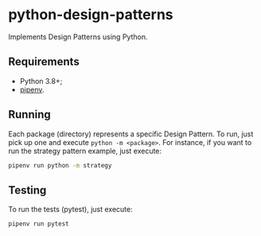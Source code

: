 # python-design-patterns
Implements Design Patterns using Python.

## Requirements
- Python 3.8+;
- [pipenv](https://github.com/pypa/pipenv).

## Running
Each package (directory) represents a specific Design Pattern. To run, just pick up one and execute `python -m <package>`. For instance, if you want to run the strategy pattern example, just execute:
```bash
pipenv run python -m strategy
```

## Testing
To run the tests (pytest), just execute:
```bash
pipenv run pytest
```
